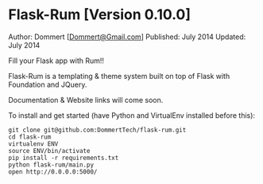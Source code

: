 Flask-Rum [Version 0.10.0]
==============
Author: Dommert [Dommert@Gmail.com]
Published: July 2014  Updated: July 2014

Fill your Flask app with Rum!!

Flask-Rum is a templating &amp; theme system built on top of Flask with Foundation and JQuery.

Documentation & Website links will come soon.

To install and get started (have Python and VirtualEnv installed before this):

    git clone git@github.com:DommertTech/flask-rum.git
    cd flask-rum
    virtualenv ENV
    source ENV/bin/activate
    pip install -r requirements.txt
    python flask-rum/main.py
    open http://0.0.0.0:5000/
